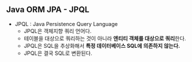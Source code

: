 ## Java ORM JPA - JPQL
- JPQL : Java Persistence Query Language
  - JPQL은 객체지향 쿼리 언어다.
  - 테이블을 대상으로 쿼리하는 것이 아니라 **엔티티 객체를 대상으로 쿼리**한다.
  - JPQL은 SQL을 추상화해서 **특정 데이터베이스 SQL에 의존하지 않는다.**
  - JPQL은 결국 SQL로 변환된다.

